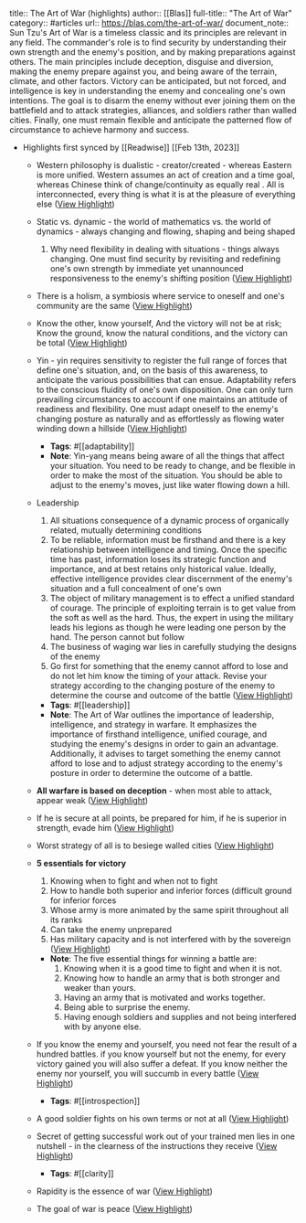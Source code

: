 title:: The Art of War (highlights)
author:: [[Blas]]
full-title:: "The Art of War"
category:: #articles
url:: https://blas.com/the-art-of-war/
document_note:: Sun Tzu's Art of War is a timeless classic and its principles are relevant in any field. The commander's role is to find security by understanding their own strength and the enemy's position, and by making preparations against others. The main principles include deception, disguise and diversion, making the enemy prepare against you, and being aware of the terrain, climate, and other factors. Victory can be anticipated, but not forced, and intelligence is key in understanding the enemy and concealing one's own intentions. The goal is to disarm the enemy without ever joining them on the battlefield and to attack strategies, alliances, and soldiers rather than walled cities. Finally, one must remain flexible and anticipate the patterned flow of circumstance to achieve harmony and success.

- Highlights first synced by [[Readwise]] [[Feb 13th, 2023]]
	- Western philosophy is dualistic - creator/created - whereas Eastern is more unified. Western assumes an act of creation and a time goal, whereas Chinese think of change/continuity as equally real . All is interconnected, every thing is what it is at the pleasure of everything else ([View Highlight](https://read.readwise.io/read/01gs571bbb9kbcw9yg8qbc1sb8))
	- Static vs. dynamic - the world of mathematics vs. the world of dynamics - always changing and flowing, shaping and being shaped
	  
	  1.  Why need flexibility in dealing with situations - things always changing. One must find security by revisiting and redefining one's own strength by immediate yet unannounced responsiveness to the enemy's shifting position ([View Highlight](https://read.readwise.io/read/01gs571mpjwjky8atsjx94fq9e))
	- There is a holism, a symbiosis where service to oneself and one's community are the same ([View Highlight](https://read.readwise.io/read/01gs571h7epgrdsdv1qhxf7ksn))
	- Know the other, know yourself, And the victory will not be at risk; Know the ground, know the natural conditions, and the victory can be total ([View Highlight](https://read.readwise.io/read/01gs5793q0h195easkgv4aexdz))
	- Yin - yin requires sensitivity to register the full range of forces that define one's situation, and, on the basis of this awareness, to anticipate the various possibilities that can ensue. Adaptability refers to the conscious fluidity of one's own disposition. One can only turn prevailing circumstances to account if one maintains an attitude of readiness and flexibility. One must adapt oneself to the enemy's changing posture as naturally and as effortlessly as flowing water winding down a hillside ([View Highlight](https://read.readwise.io/read/01gs571v095yy7whq3y557536p))
		- **Tags**: #[[adaptability]]
		- **Note**: Yin-yang means being aware of all the things that affect your situation. You need to be ready to change, and be flexible in order to make the most of the situation. You should be able to adjust to the enemy's moves, just like water flowing down a hill.
	- Leadership
	  
	  1.  All situations consequence of a dynamic process of organically related, mutually determining conditions
	  2.  To be reliable, information must be firsthand and there is a key relationship between intelligence and timing. Once the specific time has past, information loses its strategic function and importance, and at best retains only historical value. Ideally, effective intelligence provides clear discernment of the enemy's situation and a full concealment of one's own
	  3.  The object of military management is to effect a unified standard of courage. The principle of exploiting terrain is to get value from the soft as well as the hard. Thus, the expert in using the military leads his legions as though he were leading one person by the hand. The person cannot but follow
	  4.  The business of waging war lies in carefully studying the designs of the enemy
	  5.  Go first for something that the enemy cannot afford to lose and do not let him know the timing of your attack. Revise your strategy according to the changing posture of the enemy to determine the course and outcome of the battle ([View Highlight](https://read.readwise.io/read/01gs5720h8q1s6wk441dswk214))
		- **Tags**: #[[leadership]]
		- **Note**: The Art of War outlines the importance of leadership, intelligence, and strategy in warfare. It emphasizes the importance of firsthand intelligence, unified courage, and studying the enemy's designs in order to gain an advantage. Additionally, it advises to target something the enemy cannot afford to lose and to adjust strategy according to the enemy's posture in order to determine the outcome of a battle.
	- **All warfare is based on deception** - when most able to attack, appear weak ([View Highlight](https://read.readwise.io/read/01gs572zprs35cd6t2d1gadgp7))
	- If he is secure at all points, be prepared for him, if he is superior in strength, evade him ([View Highlight](https://read.readwise.io/read/01gs573706twy78r4xdb5e48aq))
	- Worst strategy of all is to besiege walled cities ([View Highlight](https://read.readwise.io/read/01gs573k5km699kchynafd230m))
	- **5 essentials for victory**
	  
	  1.  Knowing when to fight and when not to fight
	  2.  How to handle both superior and inferior forces (difficult ground for inferior forces
	  3.  Whose army is more animated by the same spirit throughout all its ranks
	  4.  Can take the enemy unprepared
	  5.  Has military capacity and is not interfered with by the sovereign ([View Highlight](https://read.readwise.io/read/01gs573rkzd4h3tj3mnpdkqytz))
		- **Note**: The five essential things for winning a battle are: 
		  1. Knowing when it is a good time to fight and when it is not.
		  2. Knowing how to handle an army that is both stronger and weaker than yours.
		  3. Having an army that is motivated and works together.
		  4. Being able to surprise the enemy.
		  5. Having enough soldiers and supplies and not being interfered with by anyone else.
	- If you know the enemy and yourself, you need not fear the result of a hundred battles. if you know yourself but not the enemy, for every victory gained you will also suffer a defeat. If you know neither the enemy nor yourself, you will succumb in every battle ([View Highlight](https://read.readwise.io/read/01gs574x5kdrrgqmd79bv4cxrm))
		- **Tags**: #[[introspection]]
	- A good soldier fights on his own terms or not at all ([View Highlight](https://read.readwise.io/read/01gs575btcttcbzv80sztyzvh6))
	- Secret of getting successful work out of your trained men lies in one nutshell - in the clearness of the instructions they receive ([View Highlight](https://read.readwise.io/read/01gs575rbnfe47p2t2bgp0eekh))
		- **Tags**: #[[clarity]]
	- Rapidity is the essence of war ([View Highlight](https://read.readwise.io/read/01gs57633fh6c6c13t4zjeqt73))
	- The goal of war is peace ([View Highlight](https://read.readwise.io/read/01gs5769afegde9c8wyepr3gpm))